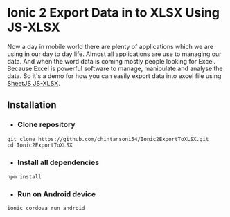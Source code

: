 # Ionic 2 Export Data in to XLSX Using JS-XLSX

Now a day in mobile world there are plenty of applications which we are using in our day to day life. 
Almost all applications are use to managing our data. 
And when the word data is coming mostly people looking for Excel. 
Because Excel is powerful software to manage, manipulate and analyse the data. 
So it's a demo for how you can easily export data into excel file using [SheetJS JS-XLSX](https://github.com/SheetJS/js-xlsx).

## Installation

- ### Clone repository 
```
git clone https://github.com/chintansoni54/Ionic2ExportToXLSX.git
cd Ionic2ExportToXLSX
```

- ### Install all dependencies 
```
npm install
```

- ### Run on Android device 
```
ionic cordova run android
```
